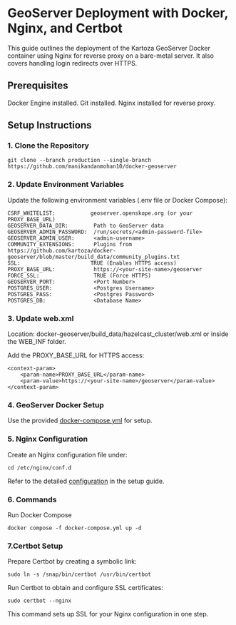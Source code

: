 # GeoServer Deployment with Docker, Nginx, and Certbot

This guide outlines the deployment of the Kartoza GeoServer Docker container using Nginx for reverse proxy on a bare-metal server. It also covers handling login redirects over HTTPS.

## Prerequisites

Docker Engine installed.
Git installed.
Nginx installed for reverse proxy.

## Setup Instructions

### 1. Clone the Repository

```
git clone --branch production --single-branch https://github.com/manikandanmohan10/docker-geoserver
```

### 2. Update Environment Variables

Update the following environment variables (.env file or Docker Compose):

```
CSRF_WHITELIST:           geoserver.openskope.org (or your PROXY_BASE_URL)
GEOSERVER_DATA_DIR:        Path to GeoServer data
GEOSERVER_ADMIN_PASSWORD:  /run/secrets/<admin-password-file>
GEOSERVER_ADMIN_USER:      <admin-username>
COMMUNITY_EXTENSIONS:      Plugins from https://github.com/kartoza/docker-geoserver/blob/master/build_data/community_plugins.txt
SSL:                      TRUE (Enables HTTPS access)
PROXY_BASE_URL:            https://<your-site-name>/geoserver
FORCE_SSL:                 TRUE (Force HTTPS)
GEOSERVER_PORT:            <Port Number>
POSTGRES_USER:             <Postgres Username>
POSTGRES_PASS:             <Postgres Password>
POSTGRES_DB:               <Database Name>
```


### 3. Update web.xml

Location: docker-geoserver/build_data/hazelcast_cluster/web.xml or inside the WEB_INF folder.

Add the PROXY_BASE_URL for HTTPS access:

```
<context-param>
    <param-name>PROXY_BASE_URL</param-name>
    <param-value>https://<your-site-name>/geoserver</param-value>
</context-param>
```


### 4. GeoServer Docker Setup

Use the provided [docker-compose.yml](https://github.com/manikandanmohan10/docker-geoserver/blob/develop/docker-compose.yml) for setup.

### 5. Nginx Configuration

Create an Nginx configuration file under:

```
cd /etc/nginx/conf.d
```

Refer to the detailed [configuration](https://github.com/manikandanmohan10/docker-geoserver/blob/dev/strategy_docs/production/test.conf) in the setup guide.

### 6. Commands
Run Docker Compose

```
docker compose -f docker-compose.yml up -d
```

### 7.Certbot Setup

Prepare Certbot by creating a symbolic link:

```
sudo ln -s /snap/bin/certbot /usr/bin/certbot
```

Run Certbot to obtain and configure SSL certificates:

```
sudo certbot --nginx
```

This command sets up SSL for your Nginx configuration in one step.

